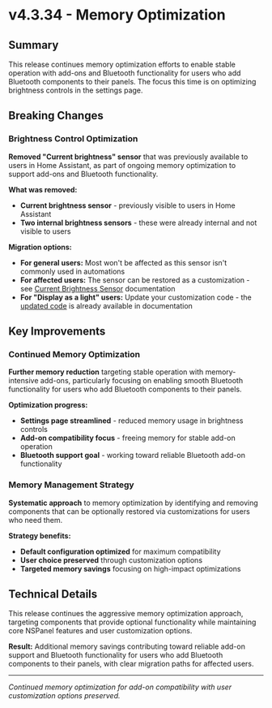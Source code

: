 # v4.3.34 - Memory Optimization

## Summary

This release continues memory optimization efforts to enable stable operation with add-ons and Bluetooth functionality for users who add Bluetooth components to their panels.
The focus this time is on optimizing brightness controls in the settings page.

## Breaking Changes

### Brightness Control Optimization

**Removed "Current brightness" sensor** that was previously available to users in Home Assistant,
as part of ongoing memory optimization to support add-ons and Bluetooth functionality.

**What was removed:**
- **Current brightness sensor** - previously visible to users in Home Assistant
- **Two internal brightness sensors** - these were already internal and not visible to users

**Migration options:**
- **For general users:** Most won't be affected as this sensor isn't commonly used in automations
- **For affected users:** The sensor can be restored as a customization - see [Current Brightness Sensor](docs/customization.md#current-brightness-sensor) documentation
- **For "Display as a light" users:** Update your customization code - the [updated code](docs/customization.md#set-display-as-a-light) is already available in documentation

## Key Improvements

### Continued Memory Optimization

**Further memory reduction** targeting stable operation with memory-intensive add-ons,
particularly focusing on enabling smooth Bluetooth functionality for users who add Bluetooth components to their panels.

**Optimization progress:**
- **Settings page streamlined** - reduced memory usage in brightness controls
- **Add-on compatibility focus** - freeing memory for stable add-on operation
- **Bluetooth support goal** - working toward reliable Bluetooth add-on functionality

### Memory Management Strategy

**Systematic approach** to memory optimization by identifying and removing components
that can be optionally restored via customizations for users who need them.

**Strategy benefits:**
- **Default configuration optimized** for maximum compatibility
- **User choice preserved** through customization options
- **Targeted memory savings** focusing on high-impact optimizations

## Technical Details

This release continues the aggressive memory optimization approach,
targeting components that provide optional functionality while maintaining
core NSPanel features and user customization options.

**Result:** Additional memory savings contributing toward reliable add-on support and Bluetooth functionality for users who add Bluetooth components to their panels,
with clear migration paths for affected users.

---

*Continued memory optimization for add-on compatibility with user customization options preserved.*
